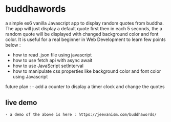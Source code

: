 # buddhawords
a simple es6 vanilla Javascript app to display random quotes from buddha. The app will just display a default quote first then in each 5 seconds, the a random quote will be displayed with changed background color and font color. It is useful for a real beginner in Web Development to learn  few points below :

- how to read .json file using javascript
- how to use fetch api with async await 
- how to use JavaScript setInterval
- how to manipulate css properties like background color and font color using Javascript




future plan :
    - add a counter to display a timer clock and change the quotes 


## live demo 
    - a demo of the above is here : https://jeevanism.com/buddhawords/